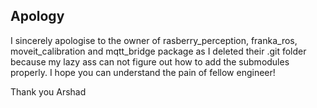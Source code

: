 ## Apology

I sincerely apologise to the owner of rasberry_perception, franka_ros, moveit_calibration and mqtt_bridge package as I deleted their .git folder because my lazy ass can not figure out how to add the submodules properly. I hope you can understand the pain of fellow engineer! 

Thank you 
Arshad